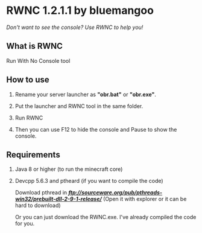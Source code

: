 # RWNC 1.2.1.1 by bluemangoo
*Don't want to see the console? Use RWNC to help you!*
## What is RWNC
Run With No Console tool
## How to use
1. Rename your server launcher as **"obr.bat"** or **"obr.exe"**.

2. Put the launcher and RWNC tool in the same folder.

3. Run RWNC

4. Then you can use F12 to hide the console and Pause to show the console.
## Requirements
1. Java 8 or higher (to run the minecraft core)

2. Devcpp 5.6.3 and ptheard (if you want to compile the code)

   Download pthread in ***ftp://sourceware.org/pub/pthreads-win32/prebuilt-dll-2-9-1-release/***  (Open it with explorer or it can be hard to download)

   Or you can just download the RWNC.exe. I've already compiled the code for you.
